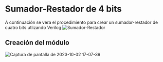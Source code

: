 # Sumador-Restador de 4 bits
A continuación se vera el procedimiento para crear un sumador-restador de cuatro bits utlizando Verilog
![Sumador-Restador](https://github.com/Daniel-Porras/Digital-1-2023-2/assets/73449036/a99eeb3c-f7d8-483d-bbb0-72c154af0948)
## Creación del módulo
![Captura de pantalla de 2023-10-02 17-07-39](https://github.com/Daniel-Porras/Digital-1-2023-2/assets/73449036/08141575-2aaa-43cc-a9d0-9b9678ffc076)
